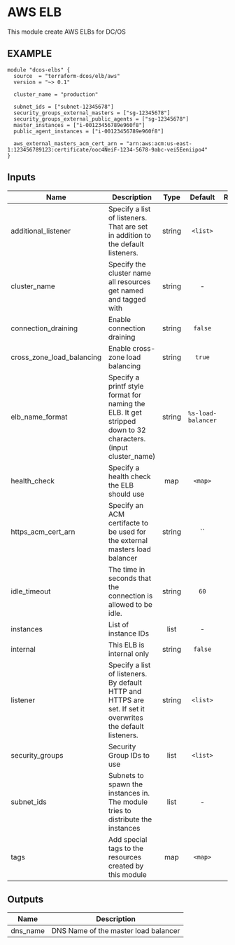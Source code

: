 AWS ELB
============
This module create AWS ELBs for DC/OS

EXAMPLE
-------

```hcl
module "dcos-elbs" {
  source  = "terraform-dcos/elb/aws"
  version = "~> 0.1"

  cluster_name = "production"

  subnet_ids = ["subnet-12345678"]
  security_groups_external_masters = ["sg-12345678"]
  security_groups_external_public_agents = ["sg-12345678"]
  master_instances = ["i-00123456789e960f8"]
  public_agent_instances = ["i-00123456789e960f8"]

  aws_external_masters_acm_cert_arn = "arn:aws:acm:us-east-1:123456789123:certificate/ooc4NeiF-1234-5678-9abc-vei5Eeniipo4"
}
```


## Inputs

| Name | Description | Type | Default | Required |
|------|-------------|:----:|:-----:|:-----:|
| additional_listener | Specify a list of listeners. That are set in addition to the default listeners. | string | `<list>` | no |
| cluster_name | Specify the cluster name all resources get named and tagged with | string | - | yes |
| connection_draining | Enable connection draining | string | `false` | no |
| cross_zone_load_balancing | Enable cross-zone load balancing | string | `true` | no |
| elb_name_format | Specify a printf style format for naming the ELB. It get stripped down to 32 characters. (input cluster_name) | string | `%s-load-balancer` | no |
| health_check | Specify a health check the ELB should use | map | `<map>` | no |
| https_acm_cert_arn | Specify an ACM certifacte to be used for the external masters load balancer | string | `` | no |
| idle_timeout | The time in seconds that the connection is allowed to be idle. | string | `60` | no |
| instances | List of instance IDs | list | - | yes |
| internal | This ELB is internal only | string | `false` | no |
| listener | Specify a list of listeners. By default HTTP and HTTPS are set. If set it overwrites the default listeners. | string | `<list>` | no |
| security_groups | Security Group IDs to use | list | `<list>` | no |
| subnet_ids | Subnets to spawn the instances in. The module tries to distribute the instances | list | - | yes |
| tags | Add special tags to the resources created by this module | map | `<map>` | no |

## Outputs

| Name | Description |
|------|-------------|
| dns_name | DNS Name of the master load balancer |

